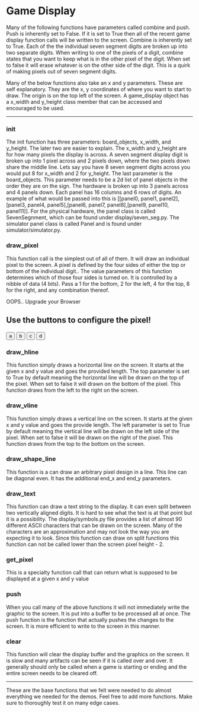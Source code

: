 # Game Display

Many of the following functions have parameters called combine and push. Push is inherently set to False. If it is set to True then all of the recent game display function calls will be written to the screen. Combine is inherently set to True. Each of the the individual seven segment digits are broken up into two separate digits. When writing to one of the pixels of a digit, combine states that you want to keep what is in the other pixel of the digit. When set to false it will erase whatever is on the other side of the digit. This is a quirk of making pixels out of seven segment digits.

Many of the below functions also take an x and y parameters. These are self explanatory. They are the x, y coordinates of where you want to start to draw. The origin is on the top left of the screen. A game_display object has a x_width and y_height class member that can be accessed and encouraged to be used.

---

### **init**

The init function has three parameters: board_objects, x_width, and y_height. The later two are easier to explain. The x_width and y_height are for how many pixels the display is across. A seven segment display digit is broken up into 1 pixel across and 2 pixels down, where the two pixels down share the middle line. Lets say you have 8 seven segment digits across you would put 8 for x_width and 2 for y_height. The last parameter is the board_objects. This parameter needs to be a 2d list of panel objects in the order they are on the sign. The hardware is broken up into 3 panels across and 4 panels down. Each panel has 16 columns and 6 rows of digits. An example of what would be passed into this is [[panel0, panel1, panel2],[panel3, panel4, panel5],[panel6, panel7, panel8],[panel9, panel10, panel11]]. For the physical hardware, the panel class is called SevenSegnment, which can be found under display/seven_seg.py. The simulator panel class is called Panel and is found under simulator/simulator.py. 

### draw_pixel

This function call is the simplest out of all of them. It will draw an individual pixel to the screen. A pixel is defined by the four sides of either the top or bottom of the individual digit.. The value parameters of this function determines which of those four sides is turned on. It is controlled by a nibble of data (4 bits). Pass a 1 for the bottom, 2 for the left, 4 for the top, 8 for the right, and any combination thereof.

<script src="https://ajax.googleapis.com/ajax/libs/jquery/1.7.1/jquery.min.js" type="text/javascript"></script>
<script>
    var a = false;
    var b = false;
    var c = false;
    var d = false;
    var canvas;
    var context;
    $(document).ready(function () {
        canvas = $("#canvas")[0];
        context = canvas.getContext("2d");
        regularpolygon(context, 0, false);
        regularpolygon(context, 2, false);
        regularpolygon(context, 1, false);
        regularpolygon(context, 3, false);
    });
    function regularpolygon(ctx, pos, fill) {
        ctx.font = "30px Arial";

        switch (pos) {
            case 0:
                c = fill;
                ctx.beginPath();
                ctx.moveTo(75, 50);
                ctx.lineTo(175, 50);
                ctx.lineTo(200, 75);
                ctx.lineTo(175, 100);
                ctx.lineTo(75, 100);
                ctx.lineTo(50, 75);
                ctx.lineTo(75, 50);
                ctx.closePath();
                if (fill == true) {
                    ctx.fillStyle = '#f00';
                    ctx.fill();
                    ctx.fillStyle = '#fff';

                }
                else {
                    ctx.fillStyle = '#fff';
                    ctx.fill();
                    ctx.fillStyle = '#f00';
                }
                context.fillText("c", 115, 83);
                ctx.stroke();
                break;
            case 1:
                b = fill;
                ctx.beginPath();
                ctx.moveTo(45, 80);
                ctx.lineTo(70, 105);
                ctx.lineTo(60, 205);
                ctx.lineTo(35, 230);
                ctx.lineTo(10, 205);
                ctx.lineTo(20, 105);
                ctx.lineTo(45, 80);
                ctx.closePath();
                if (fill == true) {
                    ctx.fillStyle = '#f00';
                    ctx.fill();
                    ctx.fillStyle = '#fff';

                }
                else {
                    ctx.fillStyle = '#fff';
                    ctx.fill();
                    ctx.fillStyle = '#f00';
                }
                context.fillText("b", 30, 160);
                ctx.stroke();
                break;
            case 2:
                a = fill;
                ctx.beginPath();
                ctx.moveTo(65, 210);
                ctx.lineTo(165, 210);
                ctx.lineTo(190, 235);
                ctx.lineTo(165, 260);
                ctx.lineTo(65, 260);
                ctx.lineTo(40, 235);
                ctx.lineTo(65, 210);
                ctx.closePath();
                if (fill == true) {
                    ctx.fillStyle = '#f00';
                    ctx.fill();
                    ctx.fillStyle = '#fff';

                }
                else {
                    ctx.fillStyle = '#fff';
                    ctx.fill();
                    ctx.fillStyle = '#f00';
                }
                context.fillText("a", 105, 243);
                ctx.stroke();
                break;
            case 3:
                d = fill;
                ctx.beginPath();
                ctx.moveTo(205, 80);
                ctx.lineTo(230, 105);
                ctx.lineTo(220, 205);
                ctx.lineTo(195, 230);
                ctx.lineTo(170, 205);
                ctx.lineTo(180, 105);
                ctx.lineTo(205, 80);
                ctx.closePath();
                if (fill == true) {
                    ctx.fillStyle = '#f00';
                    ctx.fill();
                    ctx.fillStyle = '#fff';

                }
                else {
                    ctx.fillStyle = '#fff';
                    ctx.fill();
                    ctx.fillStyle = '#f00';
                }
                context.fillText("d", 190, 160);
                ctx.stroke();
                break;
        }

        let val = 0;
        if (a) {
            val = val + 1
        }
        if (b) {
            val = val + 2
        }
        if (c) {
            val = val + 4
        }
        if (d) {
            val = val + 8
        }
        document.getElementById('hexval').textContent = "0x" + val.toString(16);
    }

    // function updatepixel(texval)
    // {
    //     if(texval)
    // }

</script>


<div>
    <canvas id="canvas" width="500" height="300">OOPS.. Upgrade your Browser</canvas>
</div>
<h2>Use the buttons to configure the pixel!</h2>
<p id="hexval" style="font-size: 20px;"></p>

<button onclick="regularpolygon(context, 2, !a)">a</button>
<button onclick="regularpolygon(context, 1, !b)">b</button>
<button onclick="regularpolygon(context, 0, !c)">c</button>
<button onclick="regularpolygon(context, 3, !d)">d</button>


### draw_hline

This function simply draws a horizontal line on the screen. It starts at the given x and y value and goes the provided length. The top parameter is set to True by default meaning the horizontal line will be drawn on the top of the pixel. When set to false it will drawn on the bottom of the pixel. This function draws from the left to the right on the screen.

### draw_vline

This function simply draws a vertical line on the screen. It starts at the given x and y value and goes the provide length. The left parameter is set to True by default meaning the vertical line will be drawn on the left side of the pixel. When set to false it will be drawn on the right of the pixel. This function draws from the top to the bottom on the screen.

### draw_shape_line

This function is a can draw an arbitrary pixel design in a line. This line can be diagonal even. It has the additional end_x and end_y parameters.

### draw_text

This function can draw a text string to the display. It can even split between two vertically aligned digits. It is hard to see what the text is at that point but it is a possibility. The display/symbols.py file provides a list of almost 90 different ASCII characters that can be drawn on the screen. Many of the characters are an approximation and may not look the way you are expecting it to look. Since this function can draw on split functions this function can not be called lower than the screen pixel height  - 2.

### get_pixel

This is a specialty function call that can return what is supposed to be displayed at a given x and y value

### push

When you call many of the above functions it will not immediately write the graphic to the screen. It is put into a buffer to be processed all at once. The push function is the function that actually pushes the changes to the screen. It is more efficient to write to the screen in this manner.

### clear

This function will clear the display buffer and the graphics on the screen. It is slow and many artifacts can be seen if it is called over and over. It generally should only be called when a game is starting or ending and the entire screen needs to be cleared off.

---

These are the base functions that we felt were needed to do almost everything we needed for the demos. Feel free to add more functions. Make sure to thoroughly test it on many edge cases.